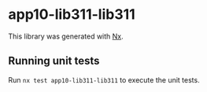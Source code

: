# app10-lib311-lib311

This library was generated with [Nx](https://nx.dev).

## Running unit tests

Run `nx test app10-lib311-lib311` to execute the unit tests.
